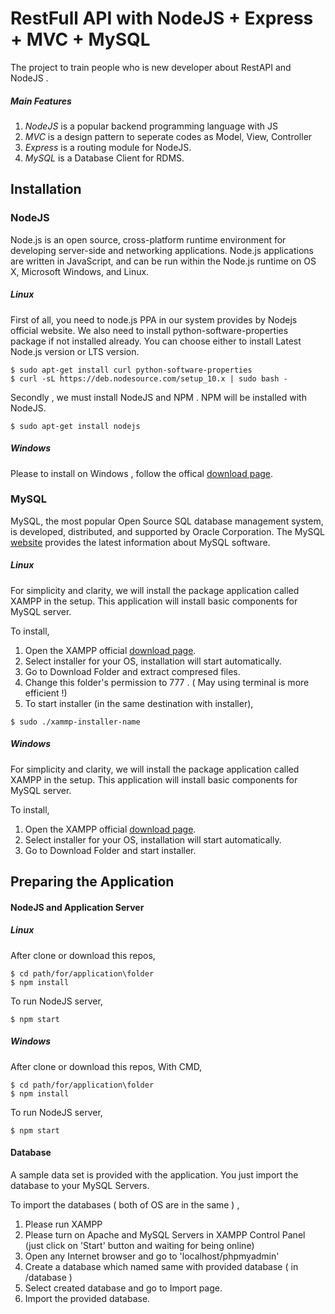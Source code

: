 # RestFull API with NodeJS + Express + MVC + MySQL

The project to train people who is new developer about RestAPI and NodeJS .


##### Main Features

1. _NodeJS_ is a popular backend programming language with JS
2. _MVC_ is a design pattern to seperate codes as Model, View, Controller
3. _Express_ is a routing module for NodeJS.
4. _MySQL_ is a Database Client for RDMS.


## Installation

### NodeJS

Node.js is an open source, cross-platform runtime environment for developing server-side and networking applications. Node.js applications are written in JavaScript, and can be run within the Node.js runtime on OS X, Microsoft Windows, and Linux.


##### Linux

First of all, you need to node.js PPA in our system provides by Nodejs official website. We also need to install python-software-properties package if not installed already. You can choose either to install Latest Node.js version or LTS version.


```shell
$ sudo apt-get install curl python-software-properties
$ curl -sL https://deb.nodesource.com/setup_10.x | sudo bash -
```

Secondly , we must install NodeJS and NPM . NPM will be installed with NodeJS.

```shell
$ sudo apt-get install nodejs
```

##### Windows

Please to install on Windows , follow the offical [download page](https://nodejs.org/en/download/current/).


### MySQL

MySQL, the most popular Open Source SQL database management system, is developed, distributed, and supported by Oracle Corporation.
The MySQL [website](http://www.mysql.com/) provides the latest information about MySQL software.

##### Linux

For simplicity and clarity, we will install the package application called XAMPP in the setup. This application will install basic components for MySQL server.

To install,

1. Open the XAMPP official [download page](https://www.apachefriends.org/tr/index.html).
2. Select installer for your OS, installation will start automatically.
3. Go to Download Folder and extract compresed files.
4. Change this folder's permission to 777 . ( May using terminal is more efficient !)
5. To start installer (in the same destination with installer),

```shell
$ sudo ./xammp-installer-name
```

##### Windows

For simplicity and clarity, we will install the package application called XAMPP in the setup. This application will install basic components for MySQL server.

To install,

1. Open the XAMPP official [download page](https://www.apachefriends.org/tr/index.html).
2. Select installer for your OS, installation will start automatically.
3. Go to Download Folder and start installer.


## Preparing the Application

#### NodeJS and Application Server

##### Linux

After clone or download this repos,


```shell
$ cd path/for/application\folder
$ npm install
```

To run NodeJS server,

```shell
$ npm start
```

##### Windows

After clone or download this repos,
With CMD,

```shell
$ cd path/for/application\folder
$ npm install
```

To run NodeJS server,

```shell
$ npm start
```

#### Database

A sample data set is provided with the application. You just import the database to your MySQL Servers.

To import the databases ( both of OS are in the same ) ,

1. Please run XAMPP
2. Please turn on Apache and MySQL Servers in XAMPP Control Panel (just click on 'Start' button and waiting for being online)
3. Open any Internet browser and go to 'localhost/phpmyadmin'
4. Create a database which named same with provided database ( in /database )
5. Select created database and go to Import page.
6. Import the provided database.

